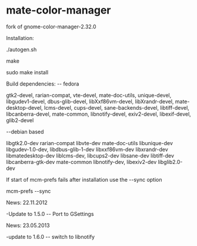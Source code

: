 mate-color-manager
==================

fork of gnome-color-manager-2.32.0

Installation:

./autogen.sh

make

sudo make install


Build dependencies:
-- fedora

gtk2-devel, rarian-compat, vte-devel, mate-doc-utils, unique-devel, libgudev1-devel,
dbus-glib-devel, libXxf86vm-devel, libXrandr-devel, mate-desktop-devel, lcms-devel,
cups-devel, sane-backends-devel, libtiff-devel, libcanberra-devel, mate-common,
libnotify-devel, exiv2-devel, libexif-devel, glib2-devel

--debian based

libgtk2.0-dev rarian-compat libvte-dev mate-doc-utils libunique-dev libgudev-1.0-dev, 
libdbus-glib-1-dev libxxf86vm-dev libxrandr-dev libmatedesktop-dev liblcms-dev,
libcups2-dev libsane-dev libtiff-dev libcanberra-gtk-dev mate-common libnotify-dev,
libexiv2-dev libglib2.0-dev

If start of mcm-prefs fails after installation use the --sync option

mcm-prefs --sync


News: 22.11.2012

-Update to 1.5.0
  -- Port to GSettings

News: 23.05.2013

-update to 1.6.0
-- switch to libnotify

